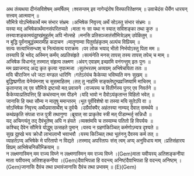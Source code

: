 

  
अथ तंव्यथया दीनंसविशेषम् अमर्षितम् ।श्वसन्तम् इव नागेन्द्रंरोष विस्फारितेक्षणम्  ॥ उवाचेदंस धैर्येण धारयन् सत्त्वम् आत्मवान्  ॥   
सौमित्रे योऽभिषेकार्थे मम संभार संभ्रमः ।अभिषेक निवृत्त्य् अर्थे सोऽस्तु संभार संभ्रमः  ॥   
यस्या मद् अभिषेकार्थंमानसंपरितप्यते ।माता नः सा यथा न स्यात् सविशङ्का तथा कुरु  ॥   
तस्याःशङ्कामयंदुह्खंमुहूर्तम् अपि नोत्सहे ।मनसि प्रतिसञ्जातंसौमित्रेऽहम् उपेक्षितुम्  ॥   
न बुद्धि पूर्वंनाबुद्धंस्मरामीह कदाचन ।मातॄणाम्वा पितुर्वाहंकृतम् अल्पंच विप्रियम्  ॥   
सत्यः सत्याभिसन्धश् च नित्यंसत्य पराक्रमः ।पर लोक भयाद् भीतो निर्भयोऽस्तु पिता मम  ॥   
तस्यापि हि भवेद् अस्मिन् कर्मंय् अप्रतिसंहृते ।सत्यंनेति मनस् तापस् तस्य तापस् तपेच् च माम्  ॥   
अभिषेक विधानंतु तस्मात् संहृत्य लक्ष्मण ।अंवग् एवाहम् इच्छामि वनंगन्तुम् इतः पुनः  ॥   
मम प्रव्राजनाद् अद्य कृत कृत्या नृपात्मजा ।सुतंभरतम् अव्यग्रम् अभिषेचयिता ततः  ॥   
मयि चीराजिन धरे जटा मण्डल धारिणि ।गतेऽरंयंच कैकेय्या भविष्यति मनः सुखम्  ॥   
बुद्धिष्प्रणीता येनेयंमनश् च सुसमाहितम् ।तत् तु नार्हामि सङ्क्लेष्टुम्प्रव्रजिष्यामि माचिरम्  ॥   
कृतान्तस् त्व् एव सौमित्रे द्रष्टव्यो मत् प्रवासने ।राज्यस्य च वितीर्णस्य पुनर् एव निवर्तने  ॥   
कैकेय्याःप्रतिपत्तिर् हि कथंस्यान् मम पीडने ।यदि भावो न दैवोऽयंकृतान्त विहितो भवेत्  ॥   
जानासि हि यथा सौम्य न मातृषु ममान्तरम् ।भूत पूर्वंविशेषो वा तस्या मयि सुतेऽपि वा  ॥   
सोऽभिषेक निवृत्त्य् अर्थैःप्रवासार्थैश् च दुर्वचैः ।उग्रैर्वाक्यैर् अहंतस्या नाम्यद् दैवात् समर्थये  ॥   
कथंप्रकृति संपन्ना राज पुत्री तथागुणा ।ब्रूयात् सा प्राकृतेव स्त्री मत् पीडाम्भर्तृ सन्निधौ  ॥   
यद् अचिन्त्यंतु तद् दैवंभूतेष्व् अपि न हंयते ।व्यक्तंमयि च तस्याम्च पतितो हि विपर्ययः  ॥   
कश्चिद् दैवेन सौमित्रे योद्धुम् उत्सहते पुमान् ।यस्य न ग्रहणंकिञ्चित् कर्मणोऽम्यत्र दृश्यते  ॥   
सुख दुह्खे भय क्रोधौ लाभालाभौ भवाभवौ ।यस्य किञ्चित् तथा भूतंननु दैवस्य कर्म तत्  ॥   
व्याहतेऽप्य् अभिषेके मे परितापो न विद्यते ।तस्माद् अपरितापः संस् त्वम् अप्य् अनुविधाय माम् ।प्रतिसंहारय क्षिप्रम् आभिषेचनिकीम्क्रियाम्  ॥   
न लक्ष्मणास्मिन् मम राज्य विघ्ने न लक्ष्मणास्मिन् मम राज्य विघ्ने ।(Gem)माता यवीयस्य् अतिशङ्कनीया माता यवीयस्य् अतिशङ्कनीया ।(Gem)दैवाभिपन्ना हि वदन्त्य् अनिष्टंदैवाभिपन्ना हि वदन्त्य् अनिष्टम् ।(Gem)जानासि दैवंच तथा प्रभावंजानासि दैवंच तथा प्रभावम्  ॥ (E)(Gem)  
